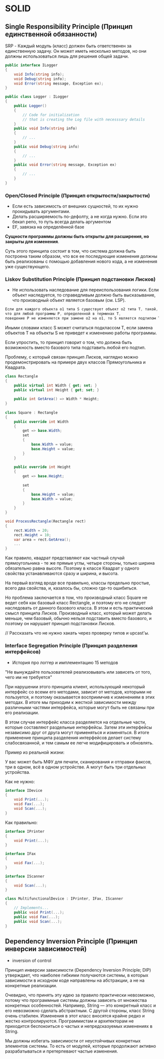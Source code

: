 # SOLID

## **S**ingle Responsibility Principle (Принцип единственной обязанности)

SRP - Каждый модуль (класс) должен быть ответственен за единственную задачу.
Он может иметь несколько методов, но они должны использоваться лишь для решения общей задачи.

```csharp
public interface ILogger
{
    void Info(string info);
    void Debug(string info);
    void Error(string message, Exception ex);
}

public class Logger : ILogger
{
    public Logger()
    {
        // Code for initialization 
        // that is creating the Log file with necesssary details
    }
    public void Info(string info)
    {
        // ...
    }
    public void Debug(string info)
    {
        // ...
    }
    public void Error(string message, Exception ex)
    {
        // ...
    }
}
```

### **O**pen/Closed Principle (Принцип открытости/закрытости)

- Если есть зависимость от внешних сущностей, то их нужно прокидывать аргументами.
- Делать расширяемость по-дефолту, а не когда нужно. Если это бекап репо, то путь всегда делать аргументом
- EF, завязка на определённой базе

**Сущности программы должны быть открыты для расширения, но закрыты для изменения**.

Суть этого принципа состоит в том, что система должна быть построена таким образом, что все ее последующие изменения должны быть реализованы с помощью добавления нового кода, а не изменения уже существующего.

### **L**iskov Substitution Principle (Принцип подстановки Лисков)

- Не использовать наследование для переиспользования логики. Если объект наследуется, то справедливым должно быть высказывание, что производный объект является базовым (см. LSP).

```csharp
Если для каждого объекта o1 типа S существует объект o2 типа T, такой,
что для любой программы P, определенной в терминах T,
поведение P не изменяется при замене o2 на o1, то S является подтипом T.
```

Иными словами класс S может считаться подклассом T, если замена объектов T на объекты S не приведет к изменению работы программы.

Если упростить, то принцип говорит о том, что должна быть возможность вместо базового типа подставить любой его подтип.

Проблему, с который связан принцип Лисков, наглядно можно продемонстрировать на примере двух классов Прямоугольника и Квадрата.

```csharp
class Rectangle
{
    public virtual int Width { get; set; }
    public virtual int Height { get; set; }
     
    public int GetArea() => Width * Height;
}
 
class Square : Rectangle
{
    public override int Width
    {
        get => base.Width; 
        set
        {
            base.Width = value;
            base.Height = value;
        }
    }
 
    public override int Height
    {
        get => base.Height;
 
        set
        {
            base.Height = value;
            base.Width = value;
        }
    }
}

void ProcessRectangle(Rectangle rect)
{
    rect.Width = 20;
    rect.Height = 10;
    var area = rect.GetArea();
    ...
}
```

Как правило, квадрат представляют как частный случай прямоугольника - те же прямые углы, четыре стороны, только ширина обязательно равна высоте. Поэтому в классе Квадрат у одного свойства устанавливаются сразу и ширина, и высота.

На первый взгляд вроде все правильно, классы предельно простые, всего два свойства, и, казалось бы, сложно где-то ошибиться.

Но проблема заключается в том, что производный класс Square не ведет себя как базовый класс Rectangle, и поэтому его не следует наследовать от данного базового класса. В этом и есть практический смысл принципа Лисков. Производный класс, который может делать меньше, чем базовый, обычно нельзя подставить вместо базового, и поэтому он нарушает принцип подстановки Лисков.

// Рассказать что не нужно хакать через проверку типов и upcast'ы.

### **I**nterface Segregation Principle (Принцип разделения интерфейсов)

- История про логгер и имплементацию 15 методов

"Не вынуждайте пользователей реализовывать или зависеть от того, чего им не требуется"

При нарушении этого принципа клиент, использующий некоторый интерфейс со всеми его методами, зависит от методов, которыми не пользуется, и поэтому оказывается восприимчив к изменениям в этих методах. В итоге мы приходим к жесткой зависимости между различными частями интерфейса, которые могут быть не связаны при его реализации.

В этом случае интерфейс класса разделяется на отдельные части, которые составляют раздельные интерфейсы. Затем эти интерфейсы независимо друг от друга могут применяться и изменяться. В итоге применение принципа разделения интерфейсов делает систему слабосвязанной, и тем самым ее легче модифицировать и обновлять.

Пример из реальной жизни:

У вас может быть МФУ для печати, сканирования и отправки факсов, три в одном, всё в одном устройстве. А могут быть три отдельных устройства.

Как не нужно:

```csharp
interface IDevice
{
    void Print(...);
    void Fax(...);
    void Scan(...);
}
```

Как правильно:

```csharp
interface IPrinter
{
	void Print(...);
}

interface IFax
{
	void Fax(...);
}

interface IScanner
{
	void Scan(...);
}

class MultifunctionalDevice : IPrinter, IFax, IScanner 
{
    // Implements...
    public void Print(...);
    public void Fax(...);
    public void Scan(...);
}
```

## Dependency Inversion Principle (Принцип инверсии зависимостей)

- inversion of control

Принцип инверсии зависимости (Dependency Inversion Principle; DIP) утверждает, что наиболее гибкими получаются системы, в которых зависимости в исходном коде направлены на абстракции, а не на конкретные реализации.

Очевидно, что принять эту идею за правило практически невозможно, потому что программные системы должны зависеть от множества конкретных  особенностей. Например, String — это конкретный класс и его невозможно сделать абстрактным.
С другой стороны, класс String очень стабилен. Изменения в этот класс вносятся крайне редко и жестко контролируются. Программистам и архитекторам не приходится беспокоиться о частых и непредсказуемых изменениях в String.

Мы должны избегать зависимости от неустойчивых конкретных элементов системы. То есть от модулей, которые продолжают активно разрабатываться и претерпевают частые изменения.

